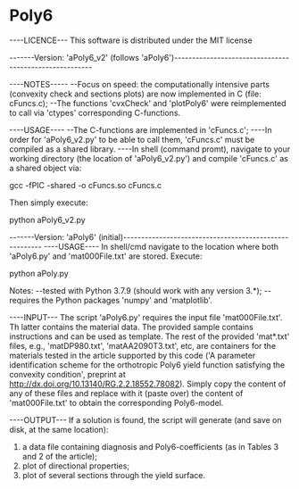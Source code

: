 # Poly6
----LICENCE---
This software is distributed under the MIT license


-------Version: 'aPoly6_v2' (follows 'aPoly6')-------------------------------------------------------

----NOTES-----
--Focus on speed: the computationally intensive parts (convexity check and sections plots) 
are now implemented in C (file: cFuncs.c);
--The functions 'cvxCheck' and  'plotPoly6' were reimplemented to call via 'ctypes' corresponding C-functions.

----USAGE----
--The C-functions are implemented in 'cFuncs.c'; 
----In order for 'aPoly6_v2.py' to be able to call them, 'cFuncs.c' must be compiled as a shared library. 
----In shell (command promt), navigate to your working directory (the location of 'aPoly6_v2.py') 
and compile 'cFuncs.c' as a shared object via:

gcc -fPIC -shared -o cFuncs.so  cFuncs.c


Then simply execute:

python  aPoly6_v2.py



-------Version: 'aPoly6' (initial)-------------------------------------------------------
----USAGE----
In shell/cmd navigate to the location where both 'aPoly6.py' and 'mat000File.txt' are stored.
Execute:

python  aPoly.py

Notes:
--tested with Python 3.7.9 (should work with any version 3.*);
--requires the Python packages 'numpy' and 'matplotlib'.

----INPUT---
The script 'aPoly6.py' requires the input file 'mat000File.txt'. 
Th latter contains the material data. 
The provided sample contains instructions and can be used as template.
The rest of the provided 'mat*.txt' files, e.g., 'matDP980.txt', 'matAA2090T3.txt', etc, 
are containers for the materials tested in the article supported by this code 
('A parameter identification scheme for the orthotropic Poly6 yield function satisfying the convexity condition', 
preprint at http://dx.doi.org/10.13140/RG.2.2.18552.78082). 
Simply copy the content of any of these files and replace with it (paste over) the content of 'mat000File.txt' 
to obtain the corresponding Poly6-model.


----OUTPUT---
If a solution is found, the script will generate (and save on disk, at the same location):
1) a data file containing diagnosis and Poly6-coefficients (as in Tables 3 and 2 of the article);
2) plot of directional properties;
3) plot of several sections through the yield surface.     
